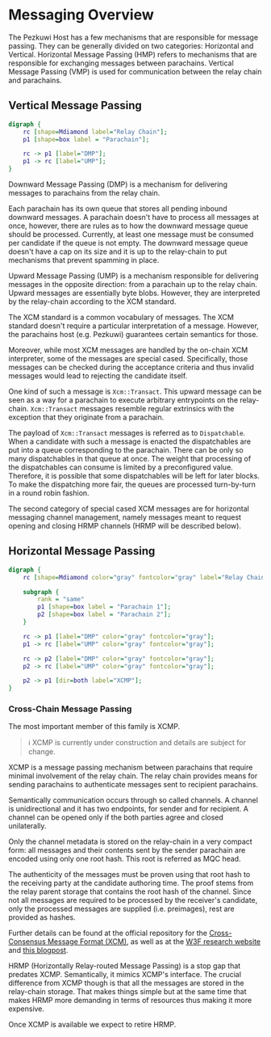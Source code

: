 # Messaging Overview

The Pezkuwi Host has a few mechanisms that are responsible for message passing. They can be generally divided on two
categories: Horizontal and Vertical. Horizontal Message Passing (HMP) refers to mechanisms that are responsible for
exchanging messages between parachains. Vertical Message Passing (VMP) is used for communication between the relay chain
and parachains.

## Vertical Message Passing

```dot process
digraph {
    rc [shape=Mdiamond label="Relay Chain"];
    p1 [shape=box label = "Parachain"];

    rc -> p1 [label="DMP"];
    p1 -> rc [label="UMP"];
}
```

Downward Message Passing (DMP) is a mechanism for delivering messages to parachains from the relay chain.

Each parachain has its own queue that stores all pending inbound downward messages. A parachain doesn't have to process
all messages at once, however, there are rules as to how the downward message queue should be processed. Currently, at
least one message must be consumed per candidate if the queue is not empty. The downward message queue doesn't have a
cap on its size and it is up to the relay-chain to put mechanisms that prevent spamming in place.

Upward Message Passing (UMP) is a mechanism responsible for delivering messages in the opposite direction: from a
parachain up to the relay chain. Upward messages are essentially byte blobs. However, they are interpreted by the
relay-chain according to the XCM standard.

The XCM standard is a common vocabulary of messages. The XCM standard doesn't require a particular interpretation of a
message. However, the parachains host (e.g. Pezkuwi) guarantees certain semantics for those.

Moreover, while most XCM messages are handled by the on-chain XCM interpreter, some of the messages are special cased.
Specifically, those messages can be checked during the acceptance criteria and thus invalid messages would lead to
rejecting the candidate itself.

One kind of such a message is `Xcm::Transact`. This upward message can be seen as a way for a parachain to execute
arbitrary entrypoints on the relay-chain. `Xcm::Transact` messages resemble regular extrinsics with the exception that
they originate from a parachain.

The payload of `Xcm::Transact` messages is referred as to `Dispatchable`. When a candidate with such a message is
enacted the dispatchables are put into a queue corresponding to the parachain. There can be only so many dispatchables
in that queue at once. The weight that processing of the dispatchables can consume is limited by a preconfigured value.
Therefore, it is possible that some dispatchables will be left for later blocks. To make the dispatching more fair, the
queues are processed turn-by-turn in a round robin fashion.

The second category of special cased XCM messages are for horizontal messaging channel management, namely messages meant
to request opening and closing HRMP channels (HRMP will be described below).

## Horizontal Message Passing

```dot process
digraph {
    rc [shape=Mdiamond color="gray" fontcolor="gray" label="Relay Chain"];

    subgraph {
        rank = "same"
        p1 [shape=box label = "Parachain 1"];
        p2 [shape=box label = "Parachain 2"];
    }

    rc -> p1 [label="DMP" color="gray" fontcolor="gray"];
    p1 -> rc [label="UMP" color="gray" fontcolor="gray"];

    rc -> p2 [label="DMP" color="gray" fontcolor="gray"];
    p2 -> rc [label="UMP" color="gray" fontcolor="gray"];

    p2 -> p1 [dir=both label="XCMP"];
}
```

### Cross-Chain Message Passing

The most important member of this family is XCMP.

> ℹ️ XCMP is currently under construction and details are subject for change.

XCMP is a message passing mechanism between parachains that require minimal involvement of the relay chain. The relay
chain provides means for sending parachains to authenticate messages sent to recipient parachains.

Semantically communication occurs through so called channels. A channel is unidirectional and it has two endpoints, for
sender and for recipient. A channel can be opened only if the both parties agree and closed unilaterally.

Only the channel metadata is stored on the relay-chain in a very compact form: all messages and their contents sent by
the sender parachain are encoded using only one root hash. This root is referred as MQC head.

The authenticity of the messages must be proven using that root hash to the receiving party at the candidate authoring
time. The proof stems from the relay parent storage that contains the root hash of the channel. Since not all messages
are required to be processed by the receiver's candidate, only the processed messages are supplied (i.e. preimages),
rest are provided as hashes.

Further details can be found at the official repository for the [Cross-Consensus Message Format
(XCM)](https://github.com/paritytech/xcm-format/blob/master/README.md), as well as at the [W3F research
website](https://research.web3.foundation/en/latest/pezkuwi/XCMP.html) and [this
blogpost](https://medium.com/web3foundation/pezkuwis-messaging-scheme-b1ec560908b7).

HRMP (Horizontally Relay-routed Message Passing) is a stop gap that predates XCMP. Semantically, it mimics XCMP's
interface. The crucial difference from XCMP though is that all the messages are stored in the relay-chain storage. That
makes things simple but at the same time that makes HRMP more demanding in terms of resources thus making it more
expensive.

Once XCMP is available we expect to retire HRMP.
